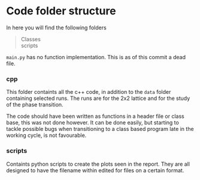 # Code folder structure 

In here you will find the following folders
> Classes <br />
> scripts <br />

```main.py``` has no function implementation. This is as of this commit a dead file.

### cpp
This folder containts all the c++ code, in addition to the ```data``` folder containing selected runs. The runs are for the 2x2 lattice and for the study of the phase transition. 

The code should have been written as functions in a header file or class base, this was not done however. It can be done easily, but starting to tackle possible bugs when transitioning to a class based program late in the working cycle, is not favourable. 

### scripts 
Containts python scripts to create the plots seen in the report. They are all designed to have the filename within edited for files on a certain format. 